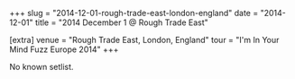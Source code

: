 +++
slug = "2014-12-01-rough-trade-east-london-england"
date = "2014-12-01"
title = "2014 December 1 @ Rough Trade East"

[extra]
venue = "Rough Trade East, London, England"
tour = "I'm In Your Mind Fuzz Europe 2014"
+++

No known setlist.
